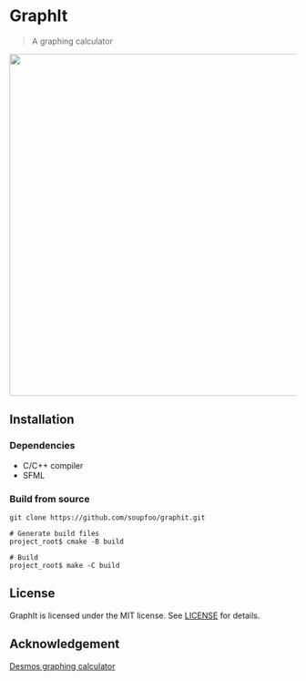 # GraphIt

> A graphing calculator

<img src="./Screenshot.png" width="600">

## Installation

### Dependencies

- C/C++ compiler
- SFML

### Build from source

```
git clone https://github.com/soupfoo/graphit.git

# Generate build files
project_root$ cmake -B build

# Build
project_root$ make -C build
```

## License

GraphIt is licensed under the MIT license. See [LICENSE](./LICENSE) for details.

## Acknowledgement

[Desmos graphing calculator](https://www.desmos.com/calculator)
